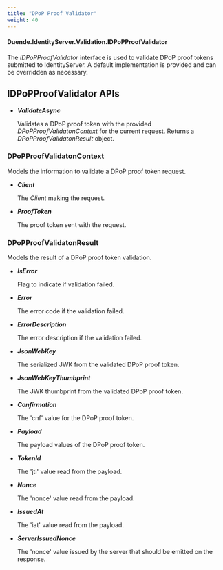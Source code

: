 ```yaml
---
title: "DPoP Proof Validator"
weight: 40
---
```


#### Duende.IdentityServer.Validation.IDPoPProofValidator

The *IDPoPProofValidator* interface is used to validate DPoP proof tokens submitted to IdentityServer.
A default implementation is provided and can be overridden as necessary.

## IDPoPProofValidator APIs

* ***ValidateAsync***
    
    Validates a DPoP proof token with the provided *DPoPProofValidatonContext* for the current request.
    Returns a *DPoPProofValidatonResult* object.


### DPoPProofValidatonContext
Models the information to validate a DPoP proof token request.

* ***Client***
    
    The *Client* making the request.

* ***ProofToken***
    
    The proof token sent with the request.

### DPoPProofValidatonResult
Models the result of a DPoP proof token validation.

* ***IsError***
    
    Flag to indicate if validation failed.

* ***Error***
    
    The error code if the validation failed.

* ***ErrorDescription***
    
    The error description if the validation failed.

* ***JsonWebKey***
    
    The serialized JWK from the validated DPoP proof token.

* ***JsonWebKeyThumbprint***
    
    The JWK thumbprint from the validated DPoP proof token.

* ***Confirmation***
    
    The 'cnf' value for the DPoP proof token.

* ***Payload***
    
    The payload values of the DPoP proof token.

* ***TokenId***
    
    The 'jti' value read from the payload.

* ***Nonce***
    
    The 'nonce' value read from the payload.

* ***IssuedAt***
    
    The 'iat' value read from the payload.

* ***ServerIssuedNonce***
    
    The 'nonce' value issued by the server that should be emitted on the response.
